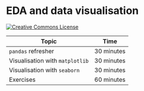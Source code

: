 # EDA and data visualisation

[![Creative Commons License](https://i.creativecommons.org/l/by/4.0/80x15.png)](http://creativecommons.org/licenses/by/4.0/)

| Topic                           | Time        |
| ------------------------------- | ----------- |
| `pandas` refresher              | 30 minutes  |
| Visualisation with `matplotlib` | 30 minutes  |
| Visualisation with `seaborn`    | 30 minutes  |
| Exercises                       | 60 minutes  |


